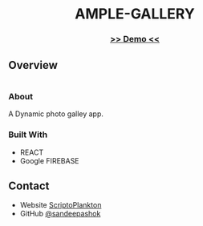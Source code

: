 <!-- Please update value in the {}  -->

<h1 align="center">AMPLE-GALLERY</h1>

<div align="center">
  <h3>
    <a href="https://photogallery-app-22dd2.web.app/">
     >> Demo <<
    </a>   
  </h3>
</div>


<!-- OVERVIEW -->

## Overview

<img href='https://github.com/sandeepashok/Photogallery-app/blob/master/Screenshot%202021-04-19%20201727.png' align='center'/>

### About
  A Dynamic photo galley app. 

### Built With

<!-- This section should list any major frameworks that you built your project using. Here are a few examples.-->

- REACT
- Google FIREBASE


## Contact

- Website [ScriptoPlankton](https://sandeep.netlify.app/)
- GitHub [@sandeepashok](https://github.com/sandeepashok)

